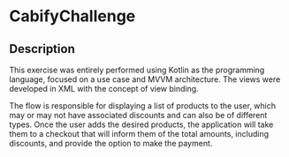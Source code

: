 # CabifyChallenge

## Description
This exercise was entirely performed using Kotlin as the programming language, focused on a use case and MVVM architecture.
The views were developed in XML with the concept of view binding.

The flow is responsible for displaying a list of products to the user, which may or may not have associated discounts and can also 
be of different types. Once the user adds the desired products, the application will take them to a checkout that will inform them of the total amounts,
including discounts, and provide the option to make the payment.
